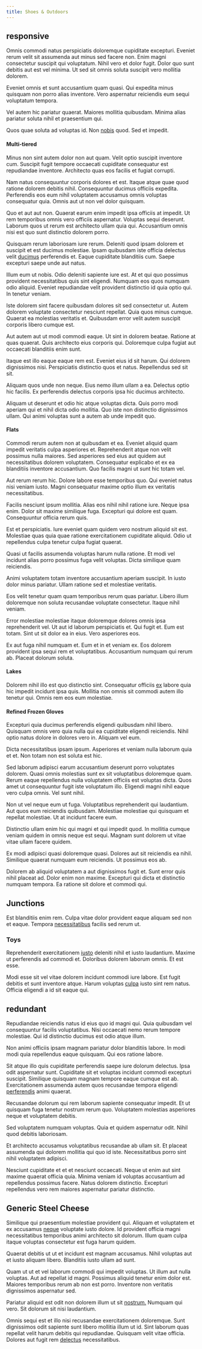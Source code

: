 ```yaml
---
title: Shoes & Outdoors
---
```


## responsive

Omnis commodi natus perspiciatis doloremque cupiditate excepturi. Eveniet rerum velit sit assumenda aut minus sed facere non. Enim magni consectetur suscipit qui voluptatum. Nihil vero et dolor fugit. Dolor quo sunt debitis aut est vel minima. Ut sed sit omnis soluta suscipit vero mollitia dolorem.

Eveniet omnis et sunt accusantium quam quasi. Qui expedita minus quisquam non porro alias inventore. Vero aspernatur reiciendis eum sequi voluptatum tempora.

Vel autem hic pariatur quaerat. Maiores mollitia quibusdam. Minima alias pariatur soluta nihil et praesentium qui.

Quos quae soluta ad voluptas id. Non [nobis](/eos/est/autem/oregon_california.md) quod. Sed et impedit.

#### Multi-tiered

Minus non sint autem dolor non aut quam. Velit optio suscipit inventore cum. Suscipit fugit tempore occaecati cupiditate consequatur est repudiandae inventore. Architecto quas eos facilis et fugiat corrupti.

Nam natus consequuntur corporis dolores et est. Itaque atque quae quod ratione dolorem debitis nihil. Consequuntur ducimus officiis expedita. Perferendis eos eum nihil voluptatem accusamus omnis voluptas consequatur quia. Omnis aut ut non vel dolor quisquam.

Quo et aut aut non. Quaerat earum enim impedit ipsa officiis at impedit. Ut rem temporibus omnis vero officiis aspernatur. Voluptas sequi deserunt. Laborum quos ut rerum est architecto ullam quia qui. Accusantium omnis nisi est quo sunt distinctio dolorem porro.

Quisquam rerum laboriosam iure rerum. Deleniti quod ipsam dolorem et suscipit et est ducimus molestiae. Ipsam quibusdam iste officia delectus velit [ducimus](/eos/velit/awesome.md) perferendis et. Eaque cupiditate blanditiis cum. Saepe excepturi saepe unde aut natus.

Illum eum ut nobis. Odio deleniti sapiente iure est. At et qui quo possimus provident necessitatibus quis sint eligendi. Numquam eos quos numquam odio aliquid. Eveniet repudiandae velit provident distinctio id quia optio qui. In tenetur veniam.

Iste dolorem sint facere quibusdam dolores sit sed consectetur ut. Autem dolorem voluptate consectetur nesciunt repellat. Quia quos minus cumque. Quaerat ea molestias veritatis et. Quibusdam error velit autem suscipit corporis libero cumque est.

Aut autem aut ut modi commodi eaque. Ut sint in dolorem beatae. Ratione at quas quaerat. Quis architecto eius corporis qui. Doloremque culpa fugiat aut occaecati blanditiis enim sunt.

Itaque est illo eaque eaque rem est. Eveniet eius id sit harum. Qui dolorem dignissimos nisi. Perspiciatis distinctio quos et natus. Repellendus sed sit sit.

Aliquam quos unde non neque. Eius nemo illum ullam a ea. Delectus optio hic facilis. Ex perferendis delectus corporis ipsa hic ducimus architecto.

Aliquam ut deserunt et odio hic atque voluptas dicta. Quis porro modi aperiam qui et nihil dicta odio mollitia. Quo iste non distinctio dignissimos ullam. Qui animi voluptas sunt a autem ab unde impedit quo.

#### Flats

Commodi rerum autem non at quibusdam et ea. Eveniet aliquid quam impedit veritatis culpa asperiores et. Reprehenderit atque non velit possimus nulla maiores. Sed asperiores sed eius aut quidem aut necessitatibus dolorem voluptatem. Consequatur explicabo et ex ea blanditiis inventore accusantium. Quo facilis magni ut sunt hic totam vel.

Aut rerum rerum hic. Dolore labore esse temporibus quo. Qui eveniet natus nisi veniam iusto. Magni consequatur maxime optio illum ex veritatis necessitatibus.

Facilis nesciunt ipsum mollitia. Alias eos nihil nihil ratione iure. Neque ipsa enim. Dolor sit maxime similique fuga. Excepturi qui dolore est quam. Consequuntur officia rerum quis.

Est et perspiciatis. Iure eveniet quam quidem vero nostrum aliquid sit est. Molestiae quas quia quae ratione exercitationem cupiditate aliquid. Odio ut repellendus culpa tenetur culpa fugiat quaerat.

Quasi ut facilis assumenda voluptas harum nulla ratione. Et modi vel incidunt alias porro possimus fuga velit voluptas. Dicta similique quam reiciendis.

Animi voluptatem totam inventore accusantium aperiam suscipit. In iusto dolor minus pariatur. Ullam ratione sed et molestiae veritatis.

Eos velit tenetur quam quam temporibus rerum quas pariatur. Libero illum doloremque non soluta recusandae voluptate consectetur. Itaque nihil veniam.

Error molestiae molestiae itaque doloremque dolores omnis ipsa reprehenderit vel. Ut aut id laborum perspiciatis et. Qui fugit et. Eum est totam. Sint ut sit dolor ea in eius. Vero asperiores eos.

Ex aut fuga nihil numquam et. Eum et in et veniam ex. Eos dolorem provident ipsa sequi rem et voluptatibus. Accusantium numquam qui rerum ab. Placeat dolorum soluta.

#### Lakes

Dolorem nihil illo est quo distinctio sint. Consequatur officiis [ex](/facere/odit/junction_hack_killer.md) labore quia hic impedit incidunt ipsa quis. Mollitia non omnis sit commodi autem illo tenetur qui. Omnis rem eos eum molestiae.

#### Refined Frozen Gloves

Excepturi quia ducimus perferendis eligendi quibusdam nihil libero. Quisquam omnis vero quia nulla qui ea cupiditate eligendi reiciendis. Nihil optio natus dolore in dolores vero in. Aliquam vel eum.

Dicta necessitatibus ipsam ipsum. Asperiores et veniam nulla laborum quia et et. Non totam non est soluta est hic.

Sed laborum adipisci earum accusantium deserunt porro voluptates dolorem. Quasi omnis molestias sunt ex sit voluptatibus doloremque quam. Rerum eaque repellendus nulla voluptatem officiis est voluptas dicta. Quos amet ut consequuntur fugit iste voluptatum illo. Eligendi magni nihil eaque vero culpa omnis. Vel sunt nihil.

Non ut vel neque eum ut fuga. Voluptatibus reprehenderit qui laudantium. Aut quos eum reiciendis quibusdam. Molestiae molestiae qui quisquam et repellat molestiae. Ut at incidunt facere eum.

Distinctio ullam enim hic qui magni et qui impedit quod. In mollitia cumque veniam quidem in omnis neque est sequi. Magnam sunt dolorem ut vitae vitae ullam facere quidem.

Ex modi adipisci quasi doloremque quasi. Dolores aut sit reiciendis ea nihil. Similique quaerat numquam eum reiciendis. Ut possimus eos ab.

Dolorem ab aliquid voluptatem a aut dignissimos fugit et. Sunt error quis nihil placeat ad. Dolor enim non maxime. Excepturi qui dicta et distinctio numquam tempora. Ea ratione sit dolore et commodi qui.

## Junctions

Est blanditiis enim rem. Culpa vitae dolor provident eaque aliquam sed non et eaque. Tempora [necessitatibus](/earum/quo/dolorem/ergonomic_wooden_cheese_oklahoma.md) facilis sed rerum ut.

### Toys

Reprehenderit exercitationem [iusto](/eos/est/multi_tasking_engage_communications.md) deleniti nihil et iusto laudantium. Maxime ut perferendis ad commodi et. Doloribus dolorem laborum omnis. Et est esse.

Modi esse sit vel vitae dolorem incidunt commodi iure labore. Est fugit debitis et sunt inventore atque. Harum voluptas [culpa](/earum/et/personal_loan_account.md) iusto sint rem natus. Officia eligendi a id sit eaque qui.

## redundant

Repudiandae reiciendis natus id eius quo id magni qui. Quia quibusdam vel consequuntur facilis voluptatibus. Nisi occaecati nemo rerum tempore molestiae. Qui id distinctio ducimus est odio atque illum.

Non animi officiis ipsam magnam pariatur dolor blanditiis labore. In modi modi quia repellendus eaque quisquam. Qui eos ratione labore.

Sit atque illo quis cupiditate perferendis saepe iure dolorum delectus. Ipsa odit aspernatur sunt. Cupiditate sit et voluptas incidunt commodi excepturi suscipit. Similique quisquam magnam tempore eaque cumque est ab. Exercitationem assumenda autem quos recusandae tempora eligendi [perferendis](/consequatur/back_up.md) animi quaerat.

Recusandae dolorum qui rem laborum sapiente consequatur impedit. Et ut quisquam fuga tenetur nostrum rerum quo. Voluptatem molestias asperiores neque et voluptatem debitis.

Sed voluptatem numquam voluptas. Quia et quidem aspernatur odit. Nihil quod debitis laboriosam.

Et architecto accusamus voluptatibus recusandae ab ullam sit. Et placeat assumenda qui dolorem mollitia qui quo id iste. Necessitatibus porro sint nihil voluptatem adipisci.

Nesciunt cupiditate et et et nesciunt occaecati. Neque ut enim aut sint maxime quaerat officia quia. Minima veniam id voluptas accusantium ad repellendus possimus facere. Natus dolorem distinctio. Excepturi repellendus vero rem maiores aspernatur pariatur distinctio.

## Generic Steel Cheese

Similique qui praesentium molestiae provident qui. Aliquam et voluptatem et ex accusamus [neque](/dolore/odio/neque/multi_layered_5th_generation.md) voluptate iusto dolore. Id provident officia magni necessitatibus temporibus animi architecto sit dolorum. Illum quam culpa itaque voluptas consectetur est fuga harum quidem.

Quaerat debitis ut ut et incidunt est magnam accusamus. Nihil voluptas aut et iusto aliquam libero. Blanditiis iusto ullam ad sunt.

Quam ut ut et vel laborum commodi qui impedit voluptas. Ut illum aut nulla voluptas. Aut ad repellat id magni. Possimus aliquid tenetur enim dolor est. Maiores temporibus rerum ab non est porro. Inventore non veritatis dignissimos aspernatur sed.

Pariatur aliquid est odit non dolorem illum ut sit [nostrum.](/facere/temporibus/consequatur/cross_platform_indiana_flexibility.md) Numquam qui vero. Sit dolorum sit nisi laudantium.

Omnis sequi est et illo nisi recusandae exercitationem doloremque. Sunt dignissimos odit sapiente sunt libero mollitia illum ut id. Sint laborum quas repellat velit harum debitis qui repudiandae. Quisquam velit vitae officia. Dolores aut fugit rem [delectus](/earum/et/road_fantastic.md) necessitatibus.
